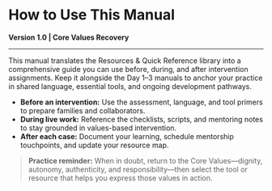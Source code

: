 # How to Use This Manual

**Version 1.0 | Core Values Recovery**

---

This manual translates the Resources & Quick Reference library into a comprehensive guide you can use before, during, and after intervention assignments. Keep it alongside the Day 1–3 manuals to anchor your practice in shared language, essential tools, and ongoing development pathways.

- **Before an intervention:** Use the assessment, language, and tool primers to prepare families and collaborators.
- **During live work:** Reference the checklists, scripts, and mentoring notes to stay grounded in values-based intervention.
- **After each case:** Document your learning, schedule mentorship touchpoints, and update your resource map.

> **Practice reminder:** When in doubt, return to the Core Values—dignity, autonomy, authenticity, and responsibility—then select the tool or resource that helps you express those values in action.

